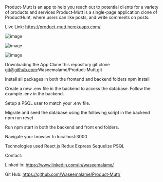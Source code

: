 Product-Mutt is an app to help you reach out to potential clients for a variety of products and services
Product-Mutt is a single-page application clone of ProductHunt, where users can like posts, and write comments on posts.

Live Link:
https://product-mutt.herokuapp.com/

![image](https://user-images.githubusercontent.com/73668892/172090235-65d1f29c-1d74-40de-946d-486de3d94578.png)

![image](https://user-images.githubusercontent.com/73668892/172090279-107c4ce8-4a55-44f9-aa02-24d81bbab956.png)

![image](https://user-images.githubusercontent.com/73668892/172090332-a2e6b891-ccfa-46cd-acc6-525d3f54c930.png)

Downloading the App
Clone this repository git clone git@github.com:Waseemalame/Product-Mutt.git

Install all packages in both the frontend and backend folders npm install

Create a new .env file in the backend to access the database. Follow the example .env in the backend.

Setup a PSQL user to match your .env file.

Migrate and seed the database using the following script in the backend npm run reset

Run npm start in both the backend and front end folders.

Navigate your browser to localhost:3000

Technologies used
React.js Redux Express Sequelize PSQL


Contact:

Linked In: https://www.linkedin.com/in/waseemalame/ 

Git Hub: https://github.com/Waseemalame/Product-Mutt/



